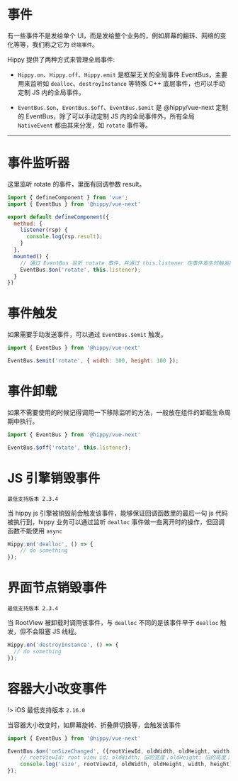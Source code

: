 # 事件

有一些事件不是发给单个 UI，而是发给整个业务的，例如屏幕的翻转、网络的变化等等，我们称之它为 `终端事件`。

Hippy 提供了两种方式来管理全局事件:

+ `Hippy.on`、`Hippy.off`、`Hippy.emit` 是框架无关的全局事件 EventBus，主要用来监听如 `dealloc`、`destroyInstance` 等特殊 C++ 底层事件，也可以手动定制 JS 内的全局事件。

+ `EventBus.$on`、`EventBus.$off`、`EventBus.$emit` 是 @hippy/vue-next 定制的 EventBus，除了可以手动定制 JS 内的全局事件外，所有全局 `NativeEvent` 都由其来分发，如 `rotate` 事件等。

---

# 事件监听器

这里监听 rotate 的事件，里面有回调参数 result。

```js
import { defineComponent } from 'vue';
import { EventBus } from '@hippy/vue-next'

export default defineComponent({
  method: {
    listener(rsp) {
      console.log(rsp.result);
    }
  },
  mounted() {
    // 通过 EventBus 监听 rotate 事件，并通过 this.listener 在事件发生时触发回调。
    EventBus.$on('rotate', this.listener);
  }
})

```

# 事件触发

如果需要手动发送事件，可以通过 `EventBus.$emit` 触发。

```js
import { EventBus } from '@hippy/vue-next'

EventBus.$emit('rotate', { width: 100, height: 100 });
```

# 事件卸载

如果不需要使用的时候记得调用一下移除监听的方法，一般放在组件的卸载生命周期中执行。

```js
import { EventBus } from '@hippy/vue-next'

EventBus.$off('rotate', this.listener);
```

# JS 引擎销毁事件

`最低支持版本 2.3.4`

当 hippy js 引擎被销毁前会触发该事件，能够保证回调函数里的最后一句 js 代码被执行到，hippy 业务可以通过监听 `dealloc` 事件做一些离开时的操作，但回调函数不能使用 `async`

```js
Hippy.on('dealloc', () => {
    // do something
});
```

# 界面节点销毁事件

`最低支持版本 2.3.4`

当 RootView 被卸载时调用该事件，与 `dealloc` 不同的是该事件早于 `dealloc` 触发，但不会阻塞 JS 线程。

```js
Hippy.on('destroyInstance', () => {
  // do something
});
```

# 容器大小改变事件

!> iOS 最低支持版本 `2.16.0`

当容器大小改变时，如屏幕旋转、折叠屏切换等，会触发该事件

```js
import { EventBus } from '@hippy/vue-next'

EventBus.$on('onSizeChanged', ({rootViewId, oldWidth, oldHeight, width, height}) => {
    // rootViewId: root view id; oldWidth: 旧的宽度；oldHeight: 旧的高度；width: 新的宽度; height: 新的高度;
    console.log('size', rootViewId, oldWidth, oldHeight, width, height);
});
```
